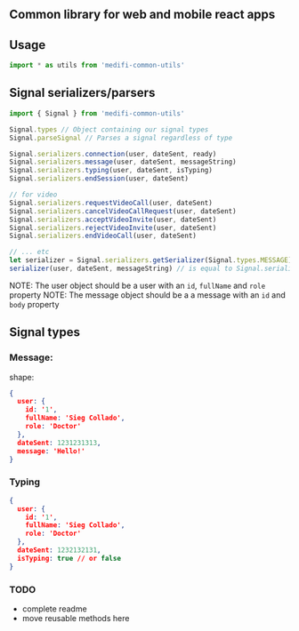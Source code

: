 ## Common library for web and mobile react apps

## Usage
```javascript
import * as utils from 'medifi-common-utils'
```


## Signal serializers/parsers
```javascript
import { Signal } from 'medifi-common-utils'

Signal.types // Object containing our signal types
Signal.parseSignal // Parses a signal regardless of type

Signal.serializers.connection(user, dateSent, ready)
Signal.serializers.message(user, dateSent, messageString)
Signal.serializers.typing(user, dateSent, isTyping)
Signal.serializers.endSession(user, dateSent)

// for video
Signal.serializers.requestVideoCall(user, dateSent)
Signal.serializers.cancelVideoCallRequest(user, dateSent)
Signal.serializers.acceptVideoInvite(user, dateSent)
Signal.serializers.rejectVideoInvite(user, dateSent)
Signal.serializers.endVideoCall(user, dateSent)

// ... etc
let serializer = Signal.serializers.getSerializer(Signal.types.MESSAGE)
serializer(user, dateSent, messageString) // is equal to Signal.serializers.message

```

NOTE: The user object should be a user with an `id`, `fullName` and `role` property
NOTE: The message object should be a a message with an `id` and `body` property

## Signal types

### Message:

shape:

```json
{
  user: {
    id: '1',
    fullName: 'Sieg Collado',
    role: 'Doctor'
  },
  dateSent: 1231231313,
  message: 'Hello!'
}
```

### Typing

```json
{
  user: {
    id: '1',
    fullName: 'Sieg Collado',
    role: 'Doctor'
  },
  dateSent: 1232132131,
  isTyping: true // or false
}
```

### TODO

- complete readme
- move reusable methods here
